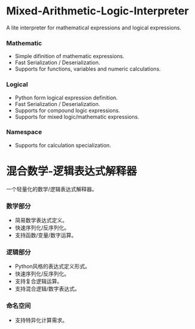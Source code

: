 # Mixed-Arithmetic-Logic-Interpreter
  A lite interpreter for mathematical expressions and logical expressions.

### Mathematic
  - Simple difinition of mathematic expressions.
  - Fast Serialization / Deserialization.
  - Supports for functions, variables and numeric calculations.

### Logical
  - Python form logical expression definition.
  - Fast Serialization / Deserialization.
  - Supports for compound logic expressions.
  - Supports for mixed logic/mathematic expressions.

### Namespace
  - Supports for calculation specialization.

# 混合数学-逻辑表达式解释器
  一个轻量化的数学/逻辑表达式解释器。

### 数学部分
  - 简易数学表达式定义。
  - 快速序列化/反序列化。
  - 支持函数/变量/数字运算。

### 逻辑部分
  - Python风格的表达式定义形式。
  - 快速序列化/反序列化。
  - 支持复合逻辑运算。
  - 支持混合逻辑/数字表达式。

### 命名空间
  - 支持特异化计算需求。
